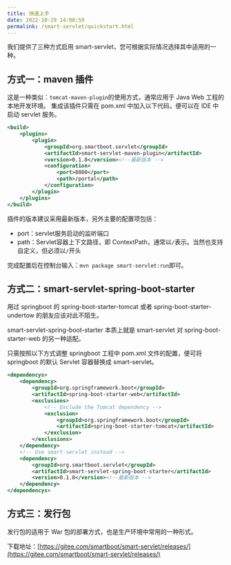 ```yaml
---
title: 快速上手
date: 2022-10-29 14:08:59
permalink: /smart-servlet/quickstart.html
---
```


我们提供了三种方式启用 smart-servlet，您可根据实际情况选择其中适用的一种。

## 方式一：maven 插件
这是一种类似：`tomcat-maven-plugin`的使用方式，通常应用于 Java Web 工程的本地开发环境。
集成该插件只需在 pom.xml 中加入以下代码，便可以在 IDE 中启动 servlet 服务。
```xml
<build>
    <plugins>
        <plugin>
            <groupId>org.smartboot.servlet</groupId>
            <artifactId>smart-servlet-maven-plugin</artifactId>
            <version>0.1.8</version><!--最新版本 -->
            <configuration>
                <port>8080</port>
                <path>/portal</path>
            </configuration>
        </plugin>
    </plugins>
</build>
```
插件的版本建议采用最新版本，另外主要的配置项包括：
- port：servlet服务启动的监听端口
- path：Servlet容器上下文路径，即 ContextPath，通常以`/`表示。当然也支持自定义，但必须以`/`开头

完成配置后在控制台输入：`mvn package smart-servlet:run`即可。

## 方式二：smart-servlet-spring-boot-starter
用过 springboot 的 spring-boot-starter-tomcat 或者 spring-boot-starter-undertow 的朋友应该对此不陌生。

smart-servlet-spring-boot-starter 本质上就是 smart-servlet 对 spring-boot-starter-web 的另一种适配。

只需按照以下方式调整 springboot 工程中 pom.xml 文件的配置，便可将 springboot 的默认 Servlet 容器替换成 smart-servlet。 

```xml
<dependencys>
    <dependency>
        <groupId>org.springframework.boot</groupId>
        <artifactId>spring-boot-starter-web</artifactId>
        <exclusions>
            <!-- Exclude the Tomcat dependency -->
            <exclusion>
                <groupId>org.springframework.boot</groupId>
                <artifactId>spring-boot-starter-tomcat</artifactId>
            </exclusion>
        </exclusions>
    </dependency>
    <!-- Use smart-servlet instead -->
    <dependency>
        <groupId>org.smartboot.servlet</groupId>
        <artifactId>smart-servlet-spring-boot-starter</artifactId>
        <version>0.1.8</version><!--最新版本 -->
    </dependency>
</dependencys>
```
## 方式三：发行包
发行包的适用于 War 包的部署方式，也是生产环境中常用的一种形式。

下载地址：[https://gitee.com/smartboot/smart-servlet/releases/](https://gitee.com/smartboot/smart-servlet/releases/)